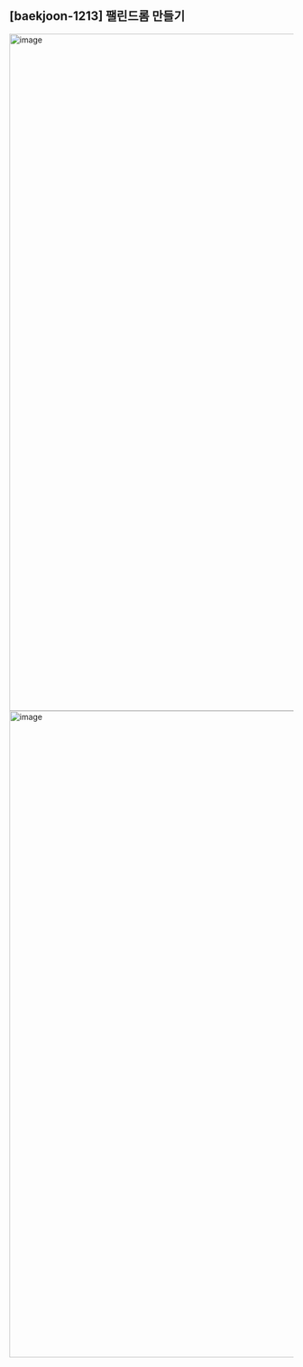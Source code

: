 ## [baekjoon-1213] 팰린드롬 만들기

<img width="1199" alt="image" src="https://user-images.githubusercontent.com/22045163/198290589-6243fcc0-5956-445f-8e14-25a41b7e2093.png">

<img width="1145" alt="image" src="https://user-images.githubusercontent.com/22045163/198290665-2e9cdf66-e1a6-4a32-a653-cfa7f3c0f535.png">
